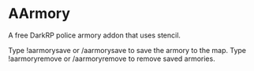 # AArmory
A free DarkRP police armory addon that uses stencil.

Type !aarmorysave or /aarmorysave to save the armory to the map.
Type !aarmoryremove or /aarmoryremove to remove saved armories.

